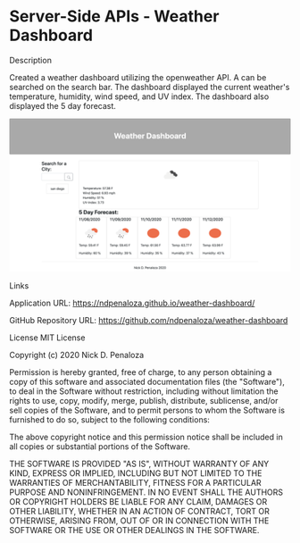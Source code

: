 # Server-Side APIs - Weather Dashboard

Description

Created a weather dashboard utilizing the openweather API. A can be searched on the search bar. The dashboard displayed the current weather's temperature, humidity, wind speed, and UV index. The dashboard also displayed the 5 day forecast. 

![Screenshot of weather dashboard](assets/images/weather.png)

Links

Application URL: https://ndpenaloza.github.io/weather-dashboard/

GitHub Repository URL: https://github.com/ndpenaloza/weather-dashboard


License
MIT License

Copyright (c) 2020 Nick D. Penaloza

Permission is hereby granted, free of charge, to any person obtaining a copy
of this software and associated documentation files (the "Software"), to deal
in the Software without restriction, including without limitation the rights
to use, copy, modify, merge, publish, distribute, sublicense, and/or sell
copies of the Software, and to permit persons to whom the Software is
furnished to do so, subject to the following conditions:

The above copyright notice and this permission notice shall be included in all
copies or substantial portions of the Software.

THE SOFTWARE IS PROVIDED "AS IS", WITHOUT WARRANTY OF ANY KIND, EXPRESS OR
IMPLIED, INCLUDING BUT NOT LIMITED TO THE WARRANTIES OF MERCHANTABILITY,
FITNESS FOR A PARTICULAR PURPOSE AND NONINFRINGEMENT. IN NO EVENT SHALL THE
AUTHORS OR COPYRIGHT HOLDERS BE LIABLE FOR ANY CLAIM, DAMAGES OR OTHER
LIABILITY, WHETHER IN AN ACTION OF CONTRACT, TORT OR OTHERWISE, ARISING FROM,
OUT OF OR IN CONNECTION WITH THE SOFTWARE OR THE USE OR OTHER DEALINGS IN THE SOFTWARE.
